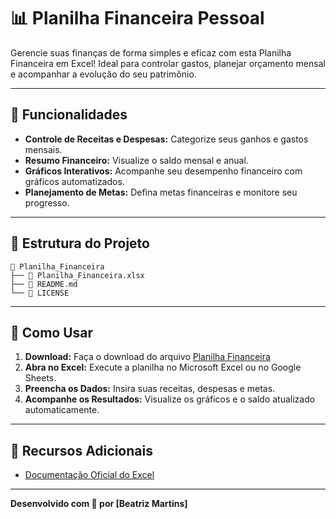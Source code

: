 # 📊 Planilha Financeira Pessoal

Gerencie suas finanças de forma simples e eficaz com esta Planilha Financeira em Excel! Ideal para controlar gastos, planejar orçamento mensal e acompanhar a evolução do seu patrimônio.

---

## 📝 Funcionalidades

- **Controle de Receitas e Despesas:** Categorize seus ganhos e gastos mensais.
- **Resumo Financeiro:** Visualize o saldo mensal e anual.
- **Gráficos Interativos:** Acompanhe seu desempenho financeiro com gráficos automatizados.
- **Planejamento de Metas:** Defina metas financeiras e monitore seu progresso.

---

## 📂 Estrutura do Projeto

```
📁 Planilha_Financeira
├── 📄 Planilha_Financeira.xlsx
├── 📄 README.md
└── 📄 LICENSE
```

---

## 🚀 Como Usar

1. **Download:** Faça o download do arquivo [Planilha Financeira](https://1drv.ms/x/c/feec3cd02a5ee6b8/ERqb0LFOdXZErPxHXMSX9IkBdn3_72VDsCuIi3Hu6tNF5A?e=xvO7n8) 
2. **Abra no Excel:** Execute a planilha no Microsoft Excel ou no Google Sheets.
3. **Preencha os Dados:** Insira suas receitas, despesas e metas.
4. **Acompanhe os Resultados:** Visualize os gráficos e o saldo atualizado automaticamente.

---

## 🔗 Recursos Adicionais

- [Documentação Oficial do Excel](https://support.microsoft.com/excel)

---

**Desenvolvido com 💙 por [Beatriz Martins]**

